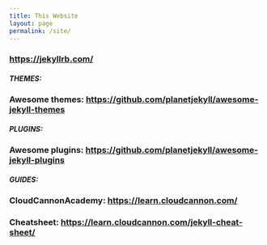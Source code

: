```yaml
---
title: This Website
layout: page
permalink: /site/
---
```

### https://jekyllrb.com/

##### THEMES:
### Awesome themes: https://github.com/planetjekyll/awesome-jekyll-themes

##### PLUGINS:
### Awesome plugins: https://github.com/planetjekyll/awesome-jekyll-plugins

##### GUIDES:
### CloudCannonAcademy: https://learn.cloudcannon.com/
### Cheatsheet: https://learn.cloudcannon.com/jekyll-cheat-sheet/
